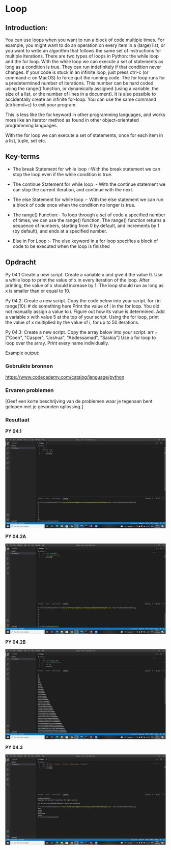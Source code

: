 # Loop
## Introduction:

You can use loops when you want to run a block of code multiple times. For example, you might want to do an operation on every item in a (large) list, or you want to write an algorithm that follows the same set of instructions for multiple iterations.
There are two types of loops in Python: the while loop and the for loop.
With the while loop we can execute a set of statements as long as a condition is true. They can run indefinitely if that condition never changes. If your code is stuck in an infinite loop, just press ctrl-c (or command-c on MacOS) to force quit the running code.
The for loop runs for a predetermined number of iterations. This number can be hard coded using the range() function, or dynamically assigned (using a variable, the size of a list, or the number of lines in a document). It is also possible to accidentally create an infinite for-loop. You can use the same command (ctrl/cmd+c) to exit your program.

This is less like the for keyword in other programming languages, and works more like an iterator method as found in other object-orientated programming languages.

With the for loop we can execute a set of statements, once for each item in a list, tuple, set etc.

## Key-terms
* The break Statement for while loop :-With the break statement we can stop the loop even if the while condition is true.

* The continue Statement for while loop :-
With the continue statement we can stop the current iteration, and continue with the next.

* The else Statement for while loop :-
With the else statement we can run a block of code once when the condition no longer is true.

* The range() Function:- 
To loop through a set of code a specified number of times, we can use the range() function,
The range() function returns a sequence of numbers, starting from 0 by default, and increments by 1 (by default), and ends at a specified number.

* Else in For Loop :-
The else keyword in a for loop specifies a block of code to be executed when the loop is finished

## Opdracht
Py 04.1
Create a new script.
Create a variable x and give it the value 0.
Use a while loop to print the value of x in every iteration of the loop. After printing, the value of x should increase by 1. The loop should run as long as x is smaller than or equal to 10.

Py 04.2:
Create a new script.
Copy the code below into your script.
for i in range(10):
    # do something here
Print the value of i in the for loop. You did not manually assign a value to i. Figure out how its value is determined.
Add a variable x with value 5 at the top of your script.
Using the for loop, print the value of x multiplied by the value of i, for up to 50 iterations.

Py 04.3:
Create a new script.
Copy the array below into your script.
arr = ["Coen", "Casper", "Joshua", "Abdessamad", "Saskia"]
Use a for loop to loop over the array. Print every name individually.


Example output:
### Gebruikte bronnen
https://www.codecademy.com/catalog/language/python

### Ervaren problemen
[Geef een korte beschrijving van de problemen waar je tegenaan bent gelopen met je gevonden oplossing.]

### Resultaat

**PY 04.1**

![Py 04.1](/00_includes/Python/PY%2004.1.png)

**PY 04.2A**

![PY 04.2A](/00_includes/Python/PY%2004.2-A.png)

**PY 04.2B**

![PY 04.2](/00_includes/Python/PY%2004.2-B.png)

**PY 04.3**

![PY 04.3](/00_includes/Python/PY%2004.3.png)
